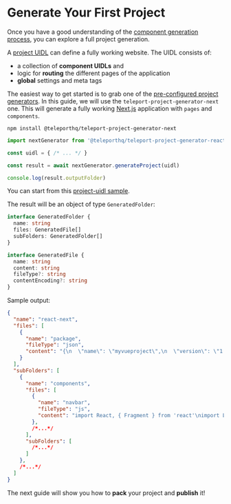 # Generate Your First Project
Once you have a good understanding of the [component generation process](/guides/getting-started.html), you can explore a full project generation.

A [project UIDL](/uidl/#project-uidl) can define a fully working website. The UIDL consists of:
* a collection of **component UIDLs** and
* logic for **routing** the different pages of the application
* **global** settings and meta tags

The easiest way to get started is to grab one of the [pre-configured project generators](/project-generators/flavors.html). In this guide, we will use the `teleport-project-generator-next` one. This will generate a fully working [Next.js](https://nextjs.org/) application with `pages` and `components`.

```
npm install @teleporthq/teleport-project-generator-next
```

```javascript
import nextGenerator from '@teleporthq/teleport-project-generator-react-next'

const uidl = { /* ... */ }

const result = await nextGenerator.generateProject(uidl)

console.log(result.outputFolder)
```

You can start from this [project-uidl sample](https://github.com/teleporthq/teleport-code-generators/blob/master/examples/uidl-samples/project.json).

The result will be an object of type `GeneratedFolder`: 

```typescript
interface GeneratedFolder {
  name: string
  files: GeneratedFile[]
  subFolders: GeneratedFolder[]
}

interface GeneratedFile {
  name: string
  content: string
  fileType?: string
  contentEncoding?: string
}
```
Sample output:
```json
{
  "name": "react-next",
  "files": [
    {
      "name": "package",
      "fileType": "json",
      "content": "{\n  \"name\": \"myvueproject\",\n  \"version\": \"1.0.0\",\n  \"description\": \"Project generated based on a UIDL document\",\n  \"main\": \"index.js\",\n  \"author\": \"teleportHQ\",\n  \"license\": \"MIT\",\n  \"dependencies\": {\n    \"next\": \"^8.0.3\",\n    \"react-dom\": \"^16.8.3\",\n    \"react\": \"^16.8.3\"\n  },\n  \"scripts\": {\n    \"dev\": \"next\",\n    \"build\": \"next build\",\n    \"start\": \"next start\"\n  }\n}"
    }
  ],
  "subFolders": [
    {
      "name": "components",
      "files": [
        {
          "name": "navbar",
          "fileType": "js",
          "content": "import React, { Fragment } from 'react'\nimport Link from 'next/link'\n\nconst Navbar = (props) => {\n  return (\n    <Fragment>\n      {<Link href=\"/\">{<a>Home</a>}</Link>}\n      {<Link href=\"/about\">{<a>About</a>}</Link>}\n      {<Link href=\"/here-we-are\">{<a>Contact</a>}</Link>}\n    </Fragment>\n  )\n}\n\nexport default Navbar\n"
        },
        /*...*/
      ],
      "subFolders": [
        /*...*/
      ]
    },
    /*...*/
  ]
}
```

The next guide will show you how to **pack** your project and **publish** it!